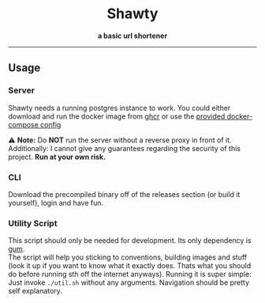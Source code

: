 <div align="center">
    <h1>Shawty</h1>
    <strong>a basic url shortener</strong>
</div>

---

## Usage
### Server
Shawty needs a running postgres instance to work. You could either download and run the docker image from [ghcr](https://github.com/cloudybyte/shawty/pkgs/container/shawty) or use the [provided docker-compose config](https://github.com/cloudybyte/shawty/blob/main/docker-compose.yml)


⚠️ **__Note:__** Do **NOT** run the server without a reverse proxy in front of it. <br> Additionally: I cannot give any guarantees regarding the security of this project. __Run at your own risk.__


### CLI
Download the precompiled binary off of the releases section (or build it yourself), login and have fun.

### Utility Script
This script should only be needed for development. 
Its only dependency is [gum](https://github.com/charmbracelet/gum).<br>
The script will help you sticking to conventions, building images and stuff (look it up if you want to know what it exactly does. Thats what you should do before running sth off the internet anyways).
Running it is super simple:
Just invoke `./util.sh` without any arguments. Navigation should be pretty self explanatory.